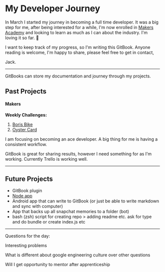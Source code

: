 # My Developer Journey

In March I started my journey in becoming a full time developer. It was a big step for me, after being interested for a while, I'm now enrolled in [Makers Academy](http://www.makersacademy.com/) and looking to learn as much as I can about the industry. I'm loving it so far.  🤩

I want to keep track of my progress, so I'm writing this GitBook. Anyone reading is welcome, I'm happy to share, please feel free to get in contact,

Jack.

---

GitBooks can store my documentation and journey through my projects.

## **Past Projects**

#### Makers

**Weekly Challenges:**

1. [Boris Bike ](https://github.com/dewinterjack/boris_week1)
2. [Oyster Card](https://github.com/dewinterjack/oyster_week2)

I am focusing on becoming an ace developer. A big thing for me is having a consistent workflow.

GitBook is great for sharing results, however I need something for as I'm working. Currently Trello is working well.

---

## Future Projects

* GitBook plugin
* [Node app](/node-app.md)
* Android app that can write to GitBook \(or just be able to write markdown and sync with computer\)
* App that backs up all snapchat memories to a folder \(bot\)
* bash \(zsh\) script for creating repo &gt; adding readme etc. ask for type and do bundle or create index.js etc

---

Questions for the day:

Interesting problems

What is different about google engineering culture over other questions

Will I get opportunity to mentor after apprenticeship



